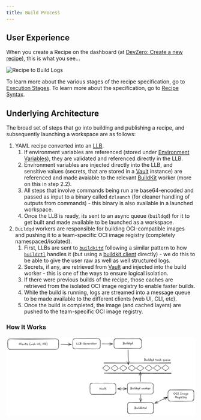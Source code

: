 ```yaml
---
title: Build Process
---
```


## User Experience

When you create a Recipe on the dashboard (at [DevZero: Create a new recipe](https://www.devzero.io/dashboard/recipes/new)), this is what you see...

![Recipe to Build Logs](../.gitbook/assets/recipe-to-build\_logs.png)

To learn more about the various stages of the recipe specification, go to [Execution Stages](exec-stages.md). To learn more about the specification, go to [Recipe Syntax](syntax.md).

## Underlying Architecture

The broad set of steps that go into building and publishing a recipe, and subsequently launching a workspace are as follows:

1. YAML recipe converted into an [LLB](https://docs.docker.com/build/buildkit/#llb).
   1. If environment variables are referenced (stored under [Environment Variables](https://www.devzero.io/dashboard/environment-variables)), they are validated and referenced directly in the LLB.
   2. Environment variables are injected directly into the LLB, and sensitive values (secrets, that are stored in a [Vault](https://github.com/hashicorp/vault) instance) are referenced and made avaiable to the relevant [BuildKit](https://github.com/moby/buildkit) worker (more on this in step 2.2).
   3. All steps that involve commands being run are base64-encoded and passed as input to a binary called `dzlaunch` (for cleaner handling of outputs from commands) - this binary is also available in a launched workspace.
   4. Once the LLB is ready, its sent to an async queue (`buildqd`) for it to get built and made available to be launched as a workspace.
2. `Buildqd` workers are responsible for building OCI-compatible images and pushing it to a team-specific OCI image registry (completely namespaced/isolated).
   1. First, LLBs are sent to [`buildkitd`](https://github.com/moby/buildkit/tree/master/cmd/buildkitd) following a similar pattern to how [`buildctl`](https://github.com/moby/buildkit/tree/master/cmd/buildctl) handles it (but using a [buildkit client](https://github.com/moby/buildkit/tree/master/client) directly) - we do this to be able to give the user raw as well as well structured logs.
   2. Secrets, if any, are retrieved from [Vault](https://github.com/hashicorp/vault) and injected into the build worker - this is one of the ways to ensure logical isolation.
   3. If there were previous builds of the recipe, those caches are retrieved from the isolated OCI image registry to enable faster builds.
   4. While the build is running, logs are streamed into a message queue to be made available to the different clients (web UI, CLI, etc).
   5. Once the build is completed, the image (and cached layers) are pushed to the team-specific OCI image registry.

### How It Works

![Recipe Build Process](../.gitbook/assets/recipe-build-architecture.png)
